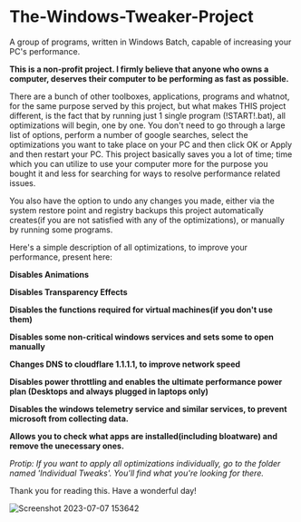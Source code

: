 # The-Windows-Tweaker-Project
A group of programs, written in Windows Batch, capable of increasing your PC's performance. 

**This is a non-profit project. I firmly believe that anyone who owns a computer, deserves their computer to be performing as fast as possible.**

There are a bunch of other toolboxes, applications, programs and whatnot, for the same purpose served by this project, but what makes THIS project different, is the fact that by running just 1 single program (!START!.bat), all optimizations will begin, one by one. You don't need to go through a large list of options, perform a number of google searches, select the optimizations you want to take place on your PC and then click OK or Apply and then restart your PC. This project basically saves you a lot of time; time which you can utilize to use your computer more for the purpose you bought it and less for searching for ways to resolve performance related issues.

You also have the option to undo any changes you made, either via the system restore point and registry backups this project automatically creates(if you are not satisfied with any of the optimizations), or manually by running some programs.

Here's a simple description of all optimizations, to improve your performance, present here:

**Disables Animations**

**Disables Transparency Effects**

**Disables the functions required for virtual machines(if you don't use them)**

**Disables some non-critical windows services and sets some to open manually**

**Changes DNS to cloudflare 1.1.1.1, to improve network speed**

**Disables power throttling and enables the ultimate performance power plan (Desktops and always plugged in laptops only)**

**Disables the windows telemetry service and similar services, to prevent microsoft from collecting data.**

**Allows you to check what apps are installed(including bloatware) and remove the unecessary ones.**

*Protip: If you want to apply all optimizations individually, go to the folder named 'Individual Tweaks'. You'll find what you're looking for there.*


Thank you for reading this. Have a wonderful day! 

![Screenshot 2023-07-07 153642](https://github.com/Redax6996/The-Windows-Tweaker-Project/assets/135540225/cf9e1b55-722f-4342-b44e-f3ca60a556c4)

